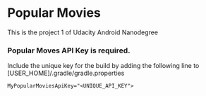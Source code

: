 Popular Movies
==============

This is the project 1 of Udacity Android Nanodegree

### Popular Moves API Key is required.

Include the unique key for the build by adding the following line to [USER_HOME]/.gradle/gradle.properties

`MyPopularMoviesApiKey="<UNIQUE_API_KEY">`

